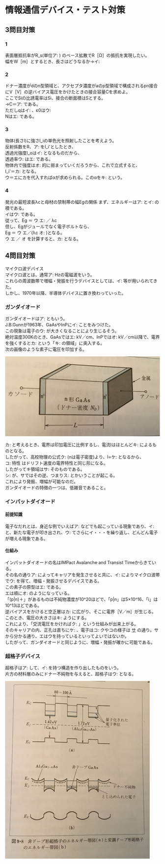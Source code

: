 # 情報通信デバイス・テスト対策

## 3問目対策
### 1
表面層抵抗率がR_s(単位ア: <!-- hole Ω／□ --> ) のベース拡散でR［Ω］の抵抗を実現したい。  
幅をW［m］とするとき、長さはどうなるか→イ: <!-- hole R＝W／R_s -->  

### 2
ドナー濃度がdのn型領域と、アクセプタ濃度がaのp型領域で構成されるpn接合にV［V］の逆バイアス電圧をかけたときの接合容量Cを求めよ。  
ここでSiの比誘電率はSi、接合の断面積はSとする。  
→C＝ア: <!-- hole √(q･ε0･Si･N/(2V)) --> である。  
ただしqはイ: <!-- hole 電子電荷1.60×10^-19C --> 、ε0はウ: <!-- hole 真空の誘電率8.85×10^-12F／m -->   
Nはエ: <!-- hole dとaで小さいほう --> である。  

### 3
物体(長さl)に強さI_iの単色光を照射したことを考えよう。  
反射係数をR、ア: <!-- hole 物体の向こう側まで伝わる光の強さ --> をI_i'としたとき、  
透過光強度I_oはイ: <!-- hole (1－R)I_i' --> となるものだから、  
透過率ウ: <!-- hole I_o／I_i --> はエ: <!-- hole (1－R)I_i'／I_i --> である。  
物体内で強度はオ: <!-- hole 指数関数 --> 的に弱まっていくだろうから、これで立式すると、  
I_i'＝カ: <!-- hole (1－R)I_iexp(－αl) --> となる。  
ウ＝エにカを代入すればαが求められる。このαをキ: <!-- hole 吸収係数 --> という。  

### 4
発光の最短波長λcと母材の禁制帯の幅Egの関係
まず、エネルギーはア: <!-- hole 振動数 --> とイ: <!-- hole プランク定数 --> の積である。  
イはウ: <!-- hole 6.626×10^-34Js --> である。  
従って、Eg ＝ ウ エ:<!-- hole 光の速度 --> ／ λc  
但し、Egがジュールでなく電子ボルトなら、  
Eg ＝ ウ エ／(λc オ: <!-- hole 1.60×10^-19 --> )となる。  
ウ エ ／ オ を計算すると、カ: <!-- hole 1.24×10^－6 --> となる。  

## 4問目対策
マイクロ波デバイス  
マイクロ波とは、通常ア: <!-- hole 1Gから3000G --> Hzの電磁波をいう。  
これらの周波数帯で増幅・発振を行うデバイスとしては、イ: <!-- hole 速度変調管、進行波菅、磁電管、後進波管 --> 等が用いられてきた。  
しかし、1970年以降、半導体デバイスに置き換わっていった。  

### ガンダイオード  

ガンダイオードはア: <!-- hole ガン効果素子、電子遷移効果素子(TED) --> ともいう。  
J.B.Gunnが1963年、GaAsやInPにイ: <!-- hole ある値以上の電界を与えたとき発振現象が起こる --> ことをみつけた。  
この現象は電子のウ: <!-- hole 有効質量 --> が大きくなることにより生じるそう。  
絶対温度300Kのとき、GaAsではエ: <!-- hole 3 --> kV／cm、InPではオ: <!-- hole 10 --> kV／cm以降で、電界を強くするとカ: <!-- hole ドリフト速度が遅くなる --> という「キ: <!-- hole 負性微分移動度 --> の領域」に突入する。  
次の画像のような素子に電圧を印加する。  

![](img/2.png)  

カ: <!-- hole n型領域が全く均一である --> と考えるとき、電界は印加電圧に比例するし、電流Iはほとんどキ: <!-- hole 電子のドリフト電流 --> によるものとなる。  
したがって、高校物理の公式ク: <!-- hole I＝qnvS --> (nは電子密度)より、I∝ケ: <!-- hole ドリフト速度 --> となるから、  
コ: <!-- hole 電流の電圧 --> 特性 はドリフト速度の電界特性と同じ形になる。  
したがってキ領域はサ: <!-- hole 負性抵抗 --> そのものである。  
シ: <!-- hole 正の抵抗は電力を消費する --> が、サではその逆、つまりス: <!-- hole 電力を発生する --> とかいうことが起こる。  
これにより発振、増幅が可能なのだ。  
ガンダイオードの特徴の一つは、低雑音であること。  

### インパットダイオード
#### 前提知識
電子なだれとは、身近な例でいえばア: <!-- hole 雷 --> などでも起こっている現象であり、イ: <!-- hole 強い電場の中で自由電子が気体分子と衝突する --> と、新たな電子が叩き出され、ウ: <!-- hole これが電場で加速され --> てさらにイ・・・を繰り返し、どんどん電子が増える現象である。

#### 仕組み
インパットダイオードの名はIMPact Avalanche and Transist Timeからきている。  
その名の通りア: <!-- hole 電子なだれ --> によってキャリアを発生させると共に、イ: <!-- hole 走行時間効果 --> によりマイクロ波帯でウ: <!-- hole 負性抵抗 --> を得て、増幅・発振させるデバイスである。  
この素子の原型はエ: <!-- hole リードダイオード --> である。  
エは順にオ: <!-- hole 「p＋」「n」「i」「n＋」 --> のようになっている。  
「(p|n)＋」があるものは不純物濃度が10^20ほどで、「p|n」は5×10^16、「i」は10^13ほどである。  
逆バイアスをかけると空乏層はカ: <!-- hole 「n」から「i」 --> に広がり、そこに電界［V／m］が生じる。  
このとき、電圧の大きさはキ: <!-- hole 「p+」「n」接合部の電界が電子なだれの起こるしきい値よりわずかに低くなる --> ようにする。  
これにより、「交流電圧をかければク: <!-- hole キャリアが周期的に発生する --> 」という仕組みが出来上がる。  
そのキャリアの内、正孔は直ちにケ: <!-- hole p＋層に吸収され --> 、電子はコ: <!-- hole 電圧が負(つまり位相π～2π)の間、n領域とi領域を流れる(誘導電流、走行時間効果) -->
クやコの様子は [サ](img/3.png) の通り。サから分かる通り、エはウを持っているといってよいではないか。  
したがって、ガンダイオードと同じように、増幅・発振が確かに可能である。


### 超格子デバイス

超格子はア: <!-- hole 異なる材料を交互に成層 --> して、イ: <!-- hole 本来の結晶格子よりも大きい間隔の周期性 --> を持つ構造を作り出したものをいう。  
片方の材料層のみにドナー不純物を与えると、超格子はウ: <!-- hole 変調ドープ形超格子 --> となる。  

![](img/4.png)

